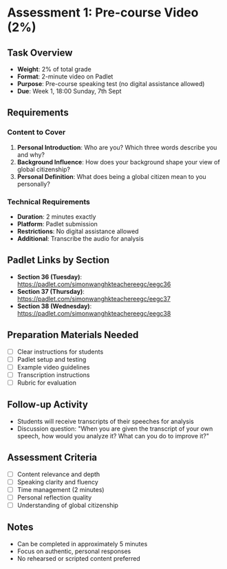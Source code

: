 # Assessment 1: Pre-course Video (2%)

## Task Overview
- **Weight**: 2% of total grade
- **Format**: 2-minute video on Padlet
- **Purpose**: Pre-course speaking test (no digital assistance allowed)
- **Due**: Week 1, 18:00 Sunday, 7th Sept

## Requirements
### Content to Cover
1. **Personal Introduction**: Who are you? Which three words describe you and why?
2. **Background Influence**: How does your background shape your view of global citizenship?
3. **Personal Definition**: What does being a global citizen mean to you personally?

### Technical Requirements
- **Duration**: 2 minutes exactly
- **Platform**: Padlet submission
- **Restrictions**: No digital assistance allowed
- **Additional**: Transcribe the audio for analysis

## Padlet Links by Section
- **Section 36 (Tuesday)**: https://padlet.com/simonwanghkteachereegc/eegc36
- **Section 37 (Thursday)**: https://padlet.com/simonwanghkteachereegc/eegc37
- **Section 38 (Wednesday)**: https://padlet.com/simonwanghkteachereegc/eegc38

## Preparation Materials Needed
- [ ] Clear instructions for students
- [ ] Padlet setup and testing
- [ ] Example video guidelines
- [ ] Transcription instructions
- [ ] Rubric for evaluation

## Follow-up Activity
- Students will receive transcripts of their speeches for analysis
- Discussion question: "When you are given the transcript of your own speech, how would you analyze it? What can you do to improve it?"

## Assessment Criteria
- [ ] Content relevance and depth
- [ ] Speaking clarity and fluency
- [ ] Time management (2 minutes)
- [ ] Personal reflection quality
- [ ] Understanding of global citizenship

## Notes
- Can be completed in approximately 5 minutes
- Focus on authentic, personal responses
- No rehearsed or scripted content preferred

